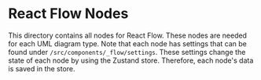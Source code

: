 # React Flow Nodes
This directory contains all nodes for React Flow. These nodes are needed
for each UML diagram type. Note that each node has settings that can be
found under `/src/components/_flow/settings`. These settings change the
state of each node by using the Zustand store. Therefore, each node's
data is saved in the store.